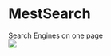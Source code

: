 # MestSearch
 <h33> Search Engines on one page </h3><br>
 <img src="https://secyukle.com/images/2020/12/11/indir.png">

